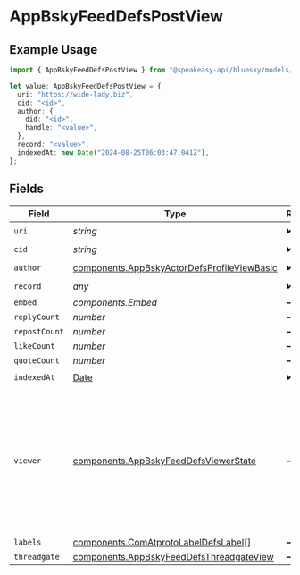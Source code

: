 # AppBskyFeedDefsPostView

## Example Usage

```typescript
import { AppBskyFeedDefsPostView } from "@speakeasy-api/bluesky/models/components";

let value: AppBskyFeedDefsPostView = {
  uri: "https://wide-lady.biz",
  cid: "<id>",
  author: {
    did: "<id>",
    handle: "<value>",
  },
  record: "<value>",
  indexedAt: new Date("2024-08-25T06:03:47.041Z"),
};
```

## Fields

| Field                                                                                                                           | Type                                                                                                                            | Required                                                                                                                        | Description                                                                                                                     |
| ------------------------------------------------------------------------------------------------------------------------------- | ------------------------------------------------------------------------------------------------------------------------------- | ------------------------------------------------------------------------------------------------------------------------------- | ------------------------------------------------------------------------------------------------------------------------------- |
| `uri`                                                                                                                           | *string*                                                                                                                        | :heavy_check_mark:                                                                                                              | N/A                                                                                                                             |
| `cid`                                                                                                                           | *string*                                                                                                                        | :heavy_check_mark:                                                                                                              | N/A                                                                                                                             |
| `author`                                                                                                                        | [components.AppBskyActorDefsProfileViewBasic](../../models/components/appbskyactordefsprofileviewbasic.md)                      | :heavy_check_mark:                                                                                                              | N/A                                                                                                                             |
| `record`                                                                                                                        | *any*                                                                                                                           | :heavy_check_mark:                                                                                                              | N/A                                                                                                                             |
| `embed`                                                                                                                         | *components.Embed*                                                                                                              | :heavy_minus_sign:                                                                                                              | N/A                                                                                                                             |
| `replyCount`                                                                                                                    | *number*                                                                                                                        | :heavy_minus_sign:                                                                                                              | N/A                                                                                                                             |
| `repostCount`                                                                                                                   | *number*                                                                                                                        | :heavy_minus_sign:                                                                                                              | N/A                                                                                                                             |
| `likeCount`                                                                                                                     | *number*                                                                                                                        | :heavy_minus_sign:                                                                                                              | N/A                                                                                                                             |
| `quoteCount`                                                                                                                    | *number*                                                                                                                        | :heavy_minus_sign:                                                                                                              | N/A                                                                                                                             |
| `indexedAt`                                                                                                                     | [Date](https://developer.mozilla.org/en-US/docs/Web/JavaScript/Reference/Global_Objects/Date)                                   | :heavy_check_mark:                                                                                                              | N/A                                                                                                                             |
| `viewer`                                                                                                                        | [components.AppBskyFeedDefsViewerState](../../models/components/appbskyfeeddefsviewerstate.md)                                  | :heavy_minus_sign:                                                                                                              | Metadata about the requesting account's relationship with the subject content. Only has meaningful content for authed requests. |
| `labels`                                                                                                                        | [components.ComAtprotoLabelDefsLabel](../../models/components/comatprotolabeldefslabel.md)[]                                    | :heavy_minus_sign:                                                                                                              | N/A                                                                                                                             |
| `threadgate`                                                                                                                    | [components.AppBskyFeedDefsThreadgateView](../../models/components/appbskyfeeddefsthreadgateview.md)                            | :heavy_minus_sign:                                                                                                              | N/A                                                                                                                             |